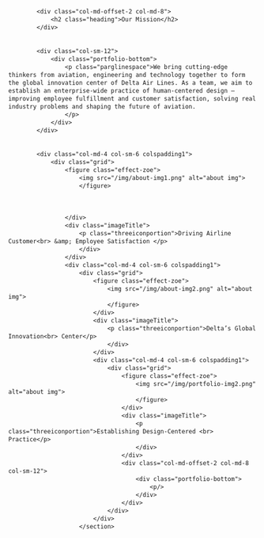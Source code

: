 <section id="portfolio" class="parallax-section" style="background-position: 50% -38px;">
	<div class="container">
		<div class="row">

			<div class="col-md-offset-2 col-md-8">
				<h2 class="heading">Our Mission</h2>
			</div>


			<div class="col-sm-12">
				<div class="portfolio-bottom">   		
					<p class="parglinespace">We bring cutting-edge thinkers from aviation, engineering and technology together to form the global innovation center of Delta Air Lines. As a team, we aim to establish an enterprise-wide practice of human-centered design — improving employee fulfillment and customer satisfaction, solving real industry problems and shaping the future of aviation.
					</p>
				</div>
			</div>  


			<div class="col-md-4 col-sm-6 colspadding1">
				<div class="grid">
					<figure class="effect-zoe">
						<img src="/img/about-img1.png" alt="about img">		
						</figure>



					</div>
					<div class="imageTitle">
						<p class="threeiconportion">Driving Airline Customer<br> &amp; Employee Satisfaction </p>
						</div>
					</div>   
					<div class="col-md-4 col-sm-6 colspadding1">
						<div class="grid">
							<figure class="effect-zoe">
								<img src="/img/about-img2.png" alt="about img">			
								</figure>
							</div>
							<div class="imageTitle">
								<p class="threeiconportion">Delta’s Global Innovation<br> Center</p>
								</div>
							</div> 
							<div class="col-md-4 col-sm-6 colspadding1">
								<div class="grid">
									<figure class="effect-zoe">
										<img src="/img/portfolio-img2.png" alt="about img">		
										</figure>
									</div>
									<div class="imageTitle">
										<p class="threeiconportion">Establishing Design-Centered <br> Practice</p>
										</div>
									</div>         
									<div class="col-md-offset-2 col-md-8 col-sm-12">
										<div class="portfolio-bottom">   		
											<p/>
										</div>
									</div>    
								</div>
							</div>
						</section>